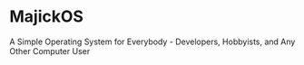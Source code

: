 # MajickOS
A Simple Operating System for Everybody - Developers, Hobbyists, and Any Other Computer User
